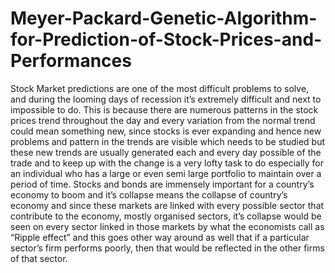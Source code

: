 # Meyer-Packard-Genetic-Algorithm-for-Prediction-of-Stock-Prices-and-Performances
Stock Market predictions are one of the most difficult problems to solve, and during the looming days of recession it’s extremely difficult and next to impossible to do. This is because there are numerous patterns in the stock prices trend throughout the day and every variation from the normal trend could mean something new, since stocks is ever expanding and hence new problems and pattern in the trends are visible which needs to be studied but these new trends are usually generated each and every day possible of the trade and to keep up with the change is a very lofty task to do especially for an individual who has a large or even semi large portfolio to maintain over a period of time.  Stocks and bonds are immensely important for a country’s economy to boom and it’s collapse means the collapse of country’s economy and since these markets are linked with every possible sector that contribute to the economy, mostly organised sectors, it’s collapse would be seen on every sector linked in those markets by what the economists call as “Ripple effect” and this goes other way around as well that if a particular sector’s firm performs poorly, then that would be reflected in the other firms of that sector.   
